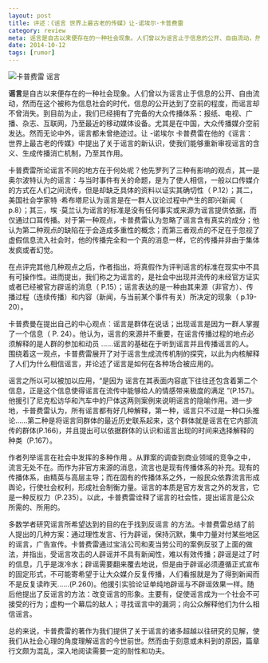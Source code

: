 ```yaml
---
layout: post
title: 评述：《谣言 世界上最古老的传媒》让-诺埃尔·卡普费雷
category: review
meta: 谣言是自古以来便存在的一种社会现象。人们曾以为谣言止于信息的公开、自由流动，然而在这个被称为信息社会的时代，信息的公开达到了空前的程度，而谣言却不曾消失。到目前为止，我们已经拥有了完备的大众传播体系：报纸、电视、广播、杂志、互联网，乃至最近的移动媒体设备。尤其是在中国，大众传播媒介空前发达。然而无论中外，谣言都未曾绝迹过。让 -诺埃尔 卡普费雷在他的《谣言：世界上最古老的传媒》中提出了关于谣言的新认识，使我们能够重新审视谣言的含义、生成传播消亡机制，乃至其作用。
date: 2014-10-12
tags: [rumor]
---
```


![卡普费雷 谣言](http://7xkhev.com1.z0.glb.clouddn.com/reviews3740972.jpg)

**谣言**是自古以来便存在的一种社会现象。人们曾以为谣言止于信息的公开、自由流动，然而在这个被称为信息社会的时代，信息的公开达到了空前的程度，而谣言却不曾消失。到目前为止，我们已经拥有了完备的大众传播体系：报纸、电视、广播、杂志、互联网，乃至最近的移动媒体设备。尤其是在中国，大众传播媒介空前发达。然而无论中外，谣言都未曾绝迹过。让 -诺埃尔 卡普费雷在他的《谣言：世界上最古老的传媒》中提出了关于谣言的新认识，使我们能够重新审视谣言的含义、生成传播消亡机制，乃至其作用。
 
卡普费雷所论谣言不同的地方在于何处呢？他先罗列了三种有影响的观点，其一是奥尔波特认为的谣言：与当时事件有关的命题，是为了使人相信，一般以口传媒介的方式在人们之间流传，但是却缺乏具体的资料以证实其确切性（ P.12）；其二，美国社会学家特 ·希布塔尼认为谣言是在一群人议论过程中产生的即兴新闻（ p.8）；其三，埃 ·莫兰认为谣言的标准是没有任何事实或来源为谣言提供依据，而仅通过口耳传播。对于第一种观点，卡普费雷认为忽略了谣言含有真实的成分；他认为第二种观点的缺陷在于会造成多重性的概念；而第三者观点的不足在于忽视了虚假信息流入社会时，他的传播完全和一个真的消息一样，它的传播并非由于集体发疯或者幻觉。
 
在点评完其他几种观点之后，作者指出，将真假作为评判谣言的标准在现实中不具有可操作性。进而提出，我们称之为谣言的，是社会中出现并流传的未经官方证实或者已经被官方辟谣的消息（ P.15）；谣言表达的是一种由其来源（非官方）、传播过程（连续传播）和内容（新闻，与当前某个事件有关）所决定的现象（ p.19-20）。
 
卡普费曼在提出自己的中心观点：谣言是群体在说话；出现谣言是因为一群人掌握了一个信息（ P. 24）。他认为，谣言的来源并不重要，在谣言传播过程的地点必须解释的是人群的参加和动员 ……谣言的基础在于听到谣言并且传播谣言的人。围绕着这一观点，卡普费雷展开了对于谣言生成流传机制的探究，以此为内核解释了人们为什么相信谣言，并论述了谣言是如何在各种场合被应用的。
 
谣言之所以可以被加以应用，“是因为 谣言在其表面内容底下往往还包含着第二个信息，正是这个信息使得谣言在流传中能够给人的情感带来极度的满足 ”(P.157)。他援引了尼克松访华和汽车中的尸体这两则案例来说明谣言的隐喻作用。进一步地，卡普费雷认为，所有谣言都有好几种解释，第一种，谣言只不过是一种口头推论……第二种是将谣言同群体的最近历史联系起来，这个群体就是谣言在它内部流传的群体(P.166)，并且提出可以依据群体的认识和谣言出现的时间来选择解释的种类（P.167）。
 
作者列举谣言在社会中发挥的多种作用 。从罪案的调查到商业领域的竞争之中，流言无处不在。而作为非官方来源的消息，流言也是现有传播体系的补充。现有的传播体系，由精英与高层主导；而在固有的传播体系之外，一般民众依靠流言形成舆论，行使社会权利，形成社会制衡力量。谣言的本质是官方发言之外的发言，它是一种反权力（P.235）。以此，卡普费雷诠释了谣言的社会性，提出谣言是公众所需的、所用的。
 
多数学者研究谣言所希望达到的目的在于找到反谣言 的方法。卡普费雷总结了前人提出的几种方案：通过理性发言、行为辟谣，保持沉默，集中力量对付某些地区的谣言，广告宣传。卡普费雷通过宝洁公司和麦当劳公司的案例反驳了上面的做法，并指出，受谣言攻击的人辟谣并不具有新闻性，难以有效传播；辟谣是过了时的信息，几乎是泼冷水；辟谣需要翻来覆去地说，但是由于辟谣必须遵循正式宣布的固定形式，不可能寄希望于让大众媒介反复传播，人们看报就是为了得到新闻而不是反复读昨天……(P.260)。他援引实验论证单纯地辟谣与不辟谣效果一样。随后他提出了反谣言的方法：改变谣言的形象。主要有，促使谣言成为一个社会不可接受的行为；虚构一个幕后的敌人；寻找谣言中的漏洞；向公众解释他们为什么相信谣言。
 
总的来说，卡普费雷的著作为我们提供了关于谣言的诸多超越以往研究的见解，使我们从社会心理的角度理解谣言的今世前世。然而由于刻意或未料到的原因，篇章行文颇为混乱，深入地阅读需要一定的耐性和功夫。
